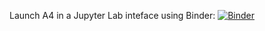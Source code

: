 Launch A4 in a Jupyter Lab inteface using Binder: 
[![Binder](https://mybinder.org/badge_logo.svg)](https://mybinder.org/v2/gh/trusel/GEOG497/tree/main/A4/?urlpath=lab)
